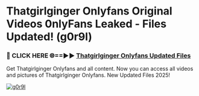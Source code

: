 # Thatgirlginger Onlyfans Original Videos 0nlyFans Leaked - Files Updated! (g0r9l)

<h3>🔴 CLICK HERE 🌐==►► <a href="https://tinyurl.com/2m67pmp6" rel="nofollow">Thatgirlginger Onlyfans Updated Files</a></h3>

Get Thatgirlginger Onlyfans and all content. Now you can access all videos and pictures of Thatgirlginger Onlyfans. New Updated Files 2025!

[![g0r9l](https://i.imgur.com/H4QAA4z.gif)](https://tinyurl.com/2m67pmp6)